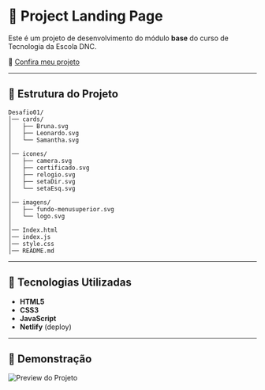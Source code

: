 # 📌 Project Landing Page

Este é um projeto de desenvolvimento do módulo **base** do curso de Tecnologia da Escola DNC.

🔗 [Confira meu projeto](https://project-landing-page-dmc.netlify.app/)

---

## 📂 Estrutura do Projeto

```
Desafio01/
│── cards/
│   ├── Bruna.svg
│   ├── Leonardo.svg
│   └── Samantha.svg
│
│── icones/
│   ├── camera.svg
│   ├── certificado.svg
│   ├── relogio.svg
│   ├── setaDir.svg
│   └── setaEsq.svg
│
│── imagens/
│   ├── fundo-menusuperior.svg
│   └── logo.svg
│
│── Index.html
│── index.js
│── style.css
│── README.md
```

---

## 🚀 Tecnologias Utilizadas

- **HTML5**
- **CSS3**
- **JavaScript**
- **Netlify** (deploy)

---

## 📸 Demonstração

![Preview do Projeto](imagens/logo.svg)
